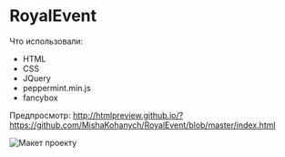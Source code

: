 # RoyalEvent

Что использовали:
- HTML
- CSS
- JQuery
- peppermint.min.js
- fancybox

Предпросмотр: http://htmlpreview.github.io/?https://github.com/MishaKohanych/RoyalEvent/blob/master/index.html

![Макет проекту](https://github.com/MishaKohanych/RoyalEvent/blob/master/layout.jpg)
